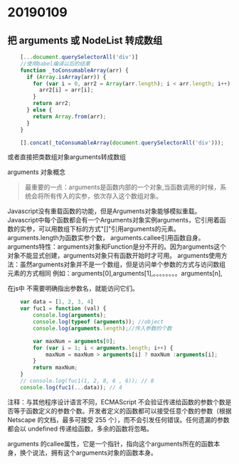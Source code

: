 # 20190109

## 把 arguments 或 NodeList 转成数组

```javascript
    [...document.querySelectorAll('div')]
    //使用babel编译以后的结果
    function _toConsumableArray(arr) {
      if (Array.isArray(arr)) {
        for (var i = 0, arr2 = Array(arr.length); i < arr.length; i++) {
          arr2[i] = arr[i];
        }
        return arr2;
      } else {
        return Array.from(arr);
      }
    }

    [].concat(_toConsumableArray(document.querySelectorAll('div')));
```
或者直接把类数组对象arguments转成数组

arguments 对象概念
>最重要的一点：arguments是函数内部的一个对象,当函数调用的时候，系统会将所有传入的实参，依次存入这个数组对象。

Javascript没有重载函数的功能，但是Arguments对象能够模拟重载。
Javascript中每个函数都会有一个Arguments对象实例arguments，它引用着函数的实参，可以用数组下标的方式"[]"引用arguments的元素。
arguments.length为函数实参个数，
arguments.callee引用函数自身。
arguments特性：arguments对象和Function是分不开的。因为arguments这个对象不能显式创建，arguments对象只有函数开始时才可用。
arguments使用方法：虽然arguments对象并不是一个数组，但是访问单个参数的方式与访问数组元素的方式相同
例如：arguments[0],arguments[1],。。。。。。。。arguments[n],

在js中 不需要明确指出参数名，就能访问它们。

```javascript
    var data = [1, 2, 3, 4]
    var fuc1 = function (val) {
        console.log(arguments);
        console.log(typeof (arguments)); //object
        console.log(arguments.length);//传入参数的个数

        var maxNum = arguments[0];
        for (var i = 1; i < arguments.length; i++) {
            maxNum = maxNum > arguments[i] ? maxNum :arguments[i];
        }
        return maxNum;
    }
    // console.log(fuc1(1, 2, 8, 6 , 6)); // 8
    console.log(fuc1(...data)); // 4
```
注释：与其他程序设计语言不同，ECMAScript 不会验证传递给函数的参数个数是否等于函数定义的参数个数。开发者定义的函数都可以接受任意个数的参数（根据 Netscape 的文档，最多可接受 255 个），而不会引发任何错误。任何遗漏的参数都会以 undefined 传递给函数，多余的函数将忽略。

arguments 的callee属性，它是一个指针，指向这个arguments所在的函数本身，换个说法，拥有这个arguments对象的函数本身。

```javascript

```


























